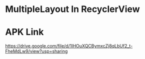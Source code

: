 # MultipleLayout In RecyclerView
# APK Link
https://drive.google.com/file/d/1IHOuXQCBymxcZj8qLbUf2_t-FheMdLw9/view?usp=sharing
